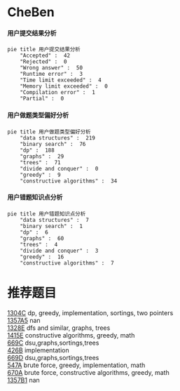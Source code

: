 # CheBen

<!-- tabs:start -->



#### **用户提交结果分析**

```mermaid
pie title 用户提交结果分析
    "Accepted" :  42
    "Rejected" :  0
    "Wrong answer" :  50
    "Runtime error" :  3
    "Time limit exceeded" :  4
    "Memory limit exceeded" :  0
    "Compilation error" :  1
    "Partial" :  0
```

#### **用户做题类型偏好分析**

```mermaid
pie title 用户做题类型偏好分析
    "data structures" :  219
    "binary search" :  76
    "dp" :  188
    "graphs" :  29
    "trees" :  71
    "divide and conquer" :  0
    "greedy" :  9
    "constructive algorithms" :  34
```
#### **用户错题知识点分析**

```mermaid
pie title 用户错题知识点分析
    "data structures" :  7
    "binary search" :  1
    "dp" :  6
    "graphs" :  60
    "trees" :  4
    "divide and conquer" :  3
    "greedy" :  16
    "constructive algorithms" :  7
```



<!-- tabs:end -->
# 推荐题目
[1304C](https://codeforces.com/contest/1304/problem/C)		dp,
                        greedy,
                        implementation,
                        sortings,
                        two pointers		  
[1357A5](https://codeforces.com/contest/1357A/problem/5)		nan		  
[1328E](https://codeforces.com/contest/1328/problem/E)		dfs and similar,
                        graphs,
                        trees		  
[1415E](https://codeforces.com/contest/1415/problem/E)		constructive algorithms,
                        greedy,
                        math		  
[669C](https://codeforces.com/contest/669/problem/C)		dsu,graphs,sortings,trees		  
[426B](https://codeforces.com/contest/426/problem/B)		implementation		  
[669D](https://codeforces.com/contest/669/problem/D)		dsu,graphs,sortings,trees		  
[547A](https://codeforces.com/contest/547/problem/A)		brute force,
                        greedy,
                        implementation,
                        math		  
[670A](https://codeforces.com/contest/670/problem/A)		brute force,
                        constructive algorithms,
                        greedy,
                        math		  
[1357B1](https://codeforces.com/contest/1357B/problem/1)		nan		  
